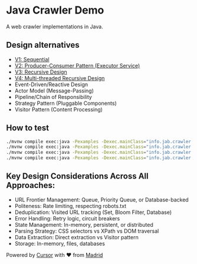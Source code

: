 # Java Crawler Demo

A web crawler implementations in Java.

## Design alternatives

- [V1: Sequential](./docs/sequential-crawler-overview.png)
- [V2: Producer-Consumer Pattern (Executor Service)](./docs/producer-consumer-crawler-overview.png)
- [V3: Recursive Design](./docs/recursive-crawler-overview.png)
- [V4: Multi-threaded Recursive Design](./docs/multi-threaded-recursive-crawler-overview.png)
- Event-Driven/Reactive Design
- Actor Model (Message-Passing)
- Pipeline/Chain of Responsibility
- Strategy Pattern (Pluggable Components)
- Visitor Pattern (Content Processing)

## How to test

```bash
./mvnw compile exec:java -Pexamples -Dexec.mainClass="info.jab.crawler.v1.SequentialCrawlerExample"
./mvnw compile exec:java -Pexamples -Dexec.mainClass="info.jab.crawler.v2.ProducerConsumerCrawlerExample"
./mvnw compile exec:java -Pexamples -Dexec.mainClass="info.jab.crawler.v3.RecursiveCrawlerExample"
./mvnw compile exec:java -Pexamples -Dexec.mainClass="info.jab.crawler.v4.MultiThreadedRecursiveCrawlerExample"
```

## Key Design Considerations Across All Approaches:

- URL Frontier Management: Queue, Priority Queue, or Database-backed
- Politeness: Rate limiting, respecting robots.txt
- Deduplication: Visited URL tracking (Set, Bloom Filter, Database)
- Error Handling: Retry logic, circuit breakers
- State Management: In-memory, persistent, or distributed
- Parsing Strategy: CSS selectors vs XPath vs DOM traversal
- Data Extraction: Direct extraction vs Visitor pattern
- Storage: In-memory, files, databases

Powered by [Cursor](https://www.cursor.com/) with ❤️ from [Madrid](https://www.google.com/maps/place/Community+of+Madrid,+Madrid/@40.4983324,-6.3162283,8z/data=!3m1!4b1!4m6!3m5!1s0xd41817a40e033b9:0x10340f3be4bc880!8m2!3d40.4167088!4d-3.5812692!16zL20vMGo0eGc?entry=ttu&g_ep=EgoyMDI1MDgxOC4wIKXMDSoASAFQAw%3D%3D)

